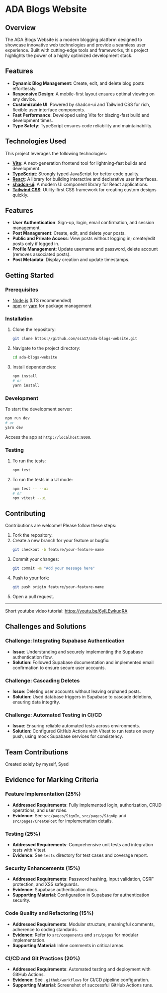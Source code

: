 # ADA Blogs Website

## Overview
The ADA Blogs Website is a modern blogging platform designed to showcase innovative web technologies and provide a seamless user experience. Built with cutting-edge tools and frameworks, this project highlights the power of a highly optimized development stack.

## Features
- **Dynamic Blog Management**: Create, edit, and delete blog posts effortlessly.
- **Responsive Design**: A mobile-first layout ensures optimal viewing on any device.
- **Customizable UI**: Powered by shadcn-ui and Tailwind CSS for rich, flexible user interface components.
- **Fast Performance**: Developed using Vite for blazing-fast build and development times.
- **Type Safety**: TypeScript ensures code reliability and maintainability.

## Technologies Used
This project leverages the following technologies:

- **[Vite](https://vitejs.dev/)**: A next-generation frontend tool for lightning-fast builds and development.
- **[TypeScript](https://www.typescriptlang.org/)**: Strongly typed JavaScript for better code quality.
- **[React](https://reactjs.org/)**: A library for building interactive and declarative user interfaces.
- **[shadcn-ui](https://github.com/shadcn/ui)**: A modern UI component library for React applications.
- **[Tailwind CSS](https://tailwindcss.com/)**: Utility-first CSS framework for creating custom designs quickly.

## Features

- **User Authentication**: Sign-up, login, email confirmation, and session management.
- **Post Management**: Create, edit, and delete your posts.
- **Public and Private Access**: View posts without logging in; create/edit posts only if logged in.
- **Profile Management**: Update username and password, delete account (removes associated posts).
- **Post Metadata**: Display creation and update timestamps.

## Getting Started
### Prerequisites
- [Node.js](https://nodejs.org/) (LTS recommended)
- [npm](https://www.npmjs.com/) or [yarn](https://yarnpkg.com/) for package management

### Installation
1. Clone the repository:
   ```bash
   git clone https://github.com/ssa17/ada-blogs-website.git
   ```

2. Navigate to the project directory:
   ```bash
   cd ada-blogs-website
   ```

3. Install dependencies:
   ```bash
   npm install
   # or
   yarn install
   ```

### Development
To start the development server:
```bash
npm run dev
# or
yarn dev
```
Access the app at `http://localhost:8000`.

### Testing
1. To run the tests:
   ```bash
   npm test
   ```
2. To run the tests in a UI mode:
   ```bash
   npm test -- --ui
   # or
   npx vitest --ui
   ```

## Contributing
Contributions are welcome! Please follow these steps:
1. Fork the repository.
2. Create a new branch for your feature or bugfix:
   ```bash
   git checkout -b feature/your-feature-name
   ```
3. Commit your changes:
   ```bash
   git commit -m "Add your message here"
   ```
4. Push to your fork:
   ```bash
   git push origin feature/your-feature-name
   ```
5. Open a pull request.

-------------------------

Short youtube video tutorial:
https://youtu.be/6yILEwkuqRA

## Challenges and Solutions

### Challenge: Integrating Supabase Authentication

- **Issue**: Understanding and securely implementing the Supabase authentication flow.
- **Solution**: Followed Supabase documentation and implemented email confirmation to ensure secure user accounts.

### Challenge: Cascading Deletes

- **Issue**: Deleting user accounts without leaving orphaned posts.
- **Solution**: Used database triggers in Supabase to cascade deletions, ensuring data integrity.

### Challenge: Automated Testing in CI/CD

- **Issue**: Ensuring reliable automated tests across environments.
- **Solution**: Configured GitHub Actions with Vitest to run tests on every push, using mock Supabase services for consistency.

## Team Contributions

Created solely by myself, Syed

## Evidence for Marking Criteria

### Feature Implementation (25%)

- **Addressed Requirements**: Fully implemented login, authorization, CRUD operations, and user roles.
- **Evidence**: See `src/pages/SignIn`, `src/pages/SignUp` and  `src/pages/CreatePost` for implementation details.

### Testing (25%)

- **Addressed Requirements**: Comprehensive unit tests and integration tests with Vitest.
- **Evidence**: See `tests` directory for test cases and coverage report.

### Security Enhancements (15%)

- **Addressed Requirements**: Password hashing, input validation, CSRF protection, and XSS safeguards.
- **Evidence**: Supabase authentication docs.
- **Supporting Material**: Configuration in Supabase for authentication security.

### Code Quality and Refactoring (15%)

- **Addressed Requirements**: Modular structure, meaningful comments, adherence to coding standards.
- **Evidence**: Refer to `src/components` and `src/pages` for modular implementation.
- **Supporting Material**: Inline comments in critical areas.

### CI/CD and Git Practices (20%)

- **Addressed Requirements**: Automated testing and deployment with GitHub Actions.
- **Evidence**: See `.github/workflows` for CI/CD pipeline configuration.
- **Supporting Material**: Screenshot of successful GitHub Actions runs.

